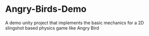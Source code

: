 # Angry-Birds-Demo

A demo unity project that implements the basic mechanics for a 2D slingshot based physics game like Angry Bird
